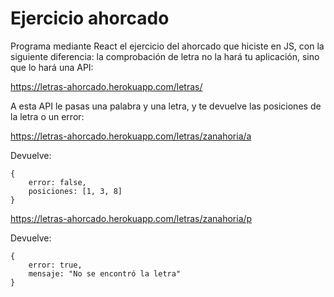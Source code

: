 # Ejercicio ahorcado

Programa mediante React el ejercicio del ahorcado que hiciste en JS, con la siguiente diferencia: la comprobación de letra no la hará tu aplicación, sino que lo hará una API:

https://letras-ahorcado.herokuapp.com/letras/

A esta API le pasas una palabra y una letra, y te devuelve las posiciones de la letra o un error:

https://letras-ahorcado.herokuapp.com/letras/zanahoria/a

Devuelve:

```
{
    error: false,
    posiciones: [1, 3, 8]
}
```

https://letras-ahorcado.herokuapp.com/letras/zanahoria/p

Devuelve:

```
{
    error: true,
    mensaje: "No se encontró la letra"
}
```
